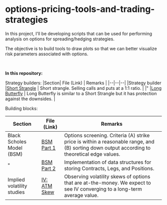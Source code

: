 # options-pricing-tools-and-trading-strategies
In this project, I'll be developing scripts that can be used for performing analysis on options for spreading/hedging strategies.

The objective is to build tools to draw plots so that we can better visualize risk parameters associated with options. 

<br>  

**In this repository:**


Strategy builders:
|Section| File (Link) | Remarks |
|--|--|--|
|Strategy builder |[Short Strangle](https://github.com/kevinhhl/options-pricing-tools-and-trading-strategies/blob/main/Strategy_Builder_Short_Strangle.ipynb) | Short strangle. Selling calls and puts at a 1:1 ratio. |
|" |[Long Butterfly](https://github.com/kevinhhl/options-pricing-tools-and-trading-strategies/blob/main/Strategy_Builder_Long_Butterfly.ipynb) | Long Butterfly is similar to a Short Strangle but it has protection against the downsides.  |


Building blocks:

|Section| File (Link) | Remarks |
|--|--|--|
|Black Scholes Model (BSM)| [BSM Part 1](https://github.com/kevinhhl/options-pricing-tools-and-trading-strategies/blob/main/Black_Scholes_Merton_Model_Part1_Screening_YF_for_theoretical_edges.ipynb) | Options screening. Criteria (A) strike price is within a reasonable range, and (B) sorting down output according to theoretical edge values. |
|" |[BSM Part 2](https://github.com/kevinhhl/options-pricing-tools-and-trading-strategies/blob/main/Black_Scholes_Merton_Model_Part2_Position_Analysis.ipynb) | Implementation of data structures for storing Contracts, Legs, and Positions.|
|Implied volatility studies |[IV: ATM Skew](https://github.com/kevinhhl/options-pricing-tools-and-trading-strategies/blob/main/Implied_Volatility_Term_Structure_(ATM_Skew).ipynb) | Observing volatility skews of options that are at-the-money. We expect to see IV converging to a long-term average value.|
